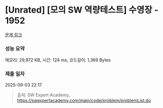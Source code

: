 # [Unrated] [모의 SW 역량테스트] 수영장 - 1952 

[문제 링크](https://swexpertacademy.com/main/code/problem/problemDetail.do?contestProbId=AV5PpFQaAQMDFAUq) 

### 성능 요약

메모리: 29,972 KB, 시간: 124 ms, 코드길이: 1,369 Bytes

### 제출 일자

2025-09-03 22:17



> 출처: SW Expert Academy, https://swexpertacademy.com/main/code/problem/problemList.do